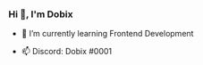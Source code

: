 <h3 align="left">Hi 👋, I'm Dobix</h1>

- 🚀 I’m currently learning Frontend Development

- 📫 Discord: Dobix #0001
